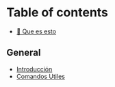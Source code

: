 # Table of contents

* [🦜 Que es esto](README.md)

## General

* [Introducción](general/introduccion.md)
* [Comandos Utiles](general/comandos-utiles.md)
